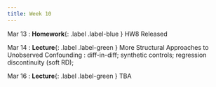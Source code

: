 ```yaml
---
title: Week 10
---
```

Mar 13
: **Homework**{: .label .label-blue } HW8 Released

Mar 14
: **Lecture**{: .label .label-green } More Structural Approaches to Unobserved Confounding
: diff-in-diff; synthetic controls; regression discontinuity (soft RD);

Mar 16
: **Lecture**{: .label .label-green } TBA
